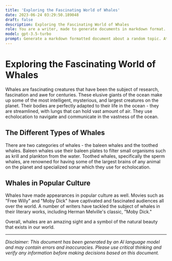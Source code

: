 ```yaml
---
title: 'Exploring the Fascinating World of Whales'
date: 2023-06-24 03:29:50.189048
draft: false
description: Exploring the Fascinating World of Whales
role: You are a writer, made to generate documents in markdown format. It is very important that all of the documents you generate are in valid markdown format.
model: gpt-3.5-turbo
prompt: Generate a markdown formatted document about a random topic. At the bottom, include a disclaimer explaining that the document was generated by you. The first line of the document should be the title. Make sure that the entire document is in proper markdown format, using a mix of various tags to make the document visually appealing.
---
```


# Exploring the Fascinating World of Whales

Whales are fascinating creatures that have been the subject of research, fascination and awe for centuries. These elusive giants of the ocean make up some of the most intelligent, mysterious, and largest creatures on the planet. Their bodies are perfectly adapted to their life in the ocean - they are streamlined, with lungs that can hold vast amount of air. They use echolocation to navigate and communicate in the vastness of the ocean. 

## The Different Types of Whales

There are two categories of whales - the baleen whales and the toothed whales. Baleen whales use their baleen plates to filter small organisms such as krill and plankton from the water. Toothed whales, specifically the sperm whales, are renowned for having some of the largest brains of any animal on the planet and specialized sonar which they use for echolocation. 

## Whales in Popular Culture

Whales have made appearances in popular culture as well. Movies such as "Free Willy" and "Moby Dick" have captivated and fascinated audiences all over the world. A number of writers have tackled the subject of whales in their literary works, including Herman Melville's classic, "Moby Dick." 

Overall, whales are an amazing sight and a symbol of the natural beauty that exists in our world.

---

*Disclaimer: This document has been generated by an AI language model and may contain errors and inaccuracies. Please use critical thinking and verify any information before making decisions based on this document.*